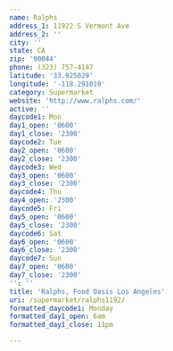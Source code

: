 ```yaml
---
name: Ralphs
address_1: 11922 S Vermont Ave
address_2: ''
city: ''
state: CA
zip: '90044'
phone: (323) 757-4147
latitude: '33.925029'
longitude: '-118.291019'
category: Supermarket
website: 'http://www.ralphs.com/'
active: ''
daycode1: Mon
day1_open: '0600'
day1_close: '2300'
daycode2: Tue
day2_open: '0600'
day2_close: '2300'
daycode3: Wed
day3_open: '0600'
day3_close: '2300'
daycode4: Thu
day4_open: '2300'
daycode5: Fri
day5_open: '0600'
day5_close: '2300'
daycode6: Sat
day6_open: '0600'
day6_close: '2300'
daycode7: Sun
day7_open: '0600'
day7_close: '2300'
'': ''
title: 'Ralphs, Food Oasis Los Angeles'
uri: /supermarket/ralphs1192/
formatted_daycode1: Monday
formatted_day1_open: 6am
formatted_day1_close: 11pm

---
```

